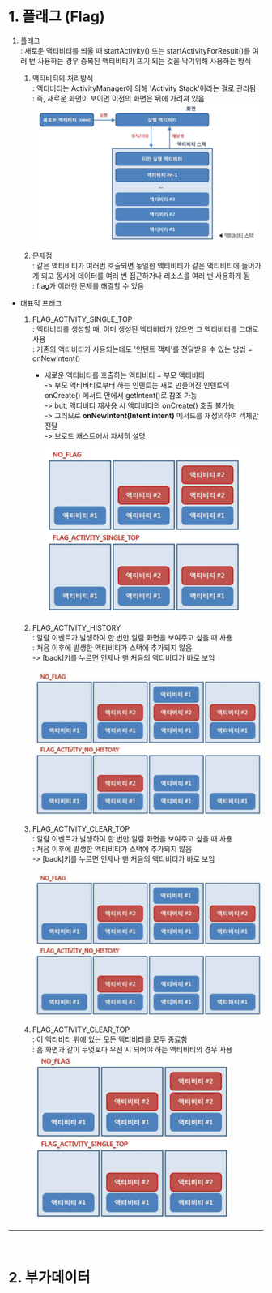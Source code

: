 # 1. 플래그 (Flag)
1. 플래그 </br>
</t>: 새로운 액티비티를 띄울 때 startActivity() 또는 startActivityForResult()를 여러 번 사용하는 경우 중복된 액티비티가 뜨기 되는 것을 막기위해 사용하는 방식</br>

    1) 액티비티의 처리방식</br>
</t>: 액티비티는 ActivityManager에 의해 'Activity Stack'이라는 걸로 관리됨</br>
</t>: 즉, 새로운 화면이 보이면 이전의 화면은 뒤에 가려져 있음</br>
   ![activityStack](https://github.com/sgmsgood/android_kotlin/blob/master/img/04_activity/activityStack.png?raw=true)

   2) 문제점</br>
</t>: 같은 액티비티가 여러번 호출되면 동일한 액티비티가 같은 액티비티에 들어가게 되고 동시에 데이터를 여러 번 접근하거나 리소스를 여러 번 사용하게 됨</br>
</t>: flag가 이러한 문제를 해결할 수 있음</br>

* 대표적 프래그</br>
    1. FLAG_ACTIVITY_SINGLE_TOP</br>
    </t>: 액티비티를 생성할 때, 이미 생성된 액티비티가 있으면 그 액티비티를 그대로 사용</br>
    </t>: 기존의 액티비티가 사용되는데도 '인텐트 객체'를 전달받을 수 있는 방법 = onNewIntent()</br>
        * 새로운 액티비티를 호출하는 액티비티 = 부모 액티비티</br>
          -> 부모 액티비티로부터 하는 인텐트는 새로 만들어진 인텐트의 onCreate() 메서드 안에서 getIntent()로 참조 가능</br>
          -> but, 액티비티 재사용 시 액티비티의 onCreate() 호출 불가능</br>
          -> 그러므로 **onNewIntent(Intent intent)** 메서드를 재정의하여 객체만 전달</br>
          -> 브로드 캐스트에서 자세히 설명

            ![FLAG_ACTIVITY_SINGLE_TOP](https://github.com/sgmsgood/android_kotlin/blob/master/img/04_activity/FLAG_ACTIVITY_SINGLE_TOP.png?raw=true)</br> 
    

    2. FLAG_ACTIVITY_HISTORY</br>
    </t>: 알람 이벤트가 발생하여 한 번만 알림 화면을 보여주고 싶을 때 사용</br>
    </t>: 처음 이후에 발생한 액티비티가 스택에 추가되지 않음</br>
        -> [back]키를 누르면 언제나 맨 처음의 액티비티가 바로 보임 </br>

         ![FLAG_ACTIVITY_NO_HISTORY](https://github.com/sgmsgood/android_kotlin/blob/master/img/04_activity/FLAG_ACTIVITY_NO_HISTORY.png?raw=true)</br>
         
    3. FLAG_ACTIVITY_CLEAR_TOP</br>
    </t>: 알람 이벤트가 발생하여 한 번만 알림 화면을 보여주고 싶을 때 사용</br>
    </t>: 처음 이후에 발생한 액티비티가 스택에 추가되지 않음</br>
        -> [back]키를 누르면 언제나 맨 처음의 액티비티가 바로 보임 </br>

         ![FLAG_ACTIVITY_NO_HISTORY](https://github.com/sgmsgood/android_kotlin/blob/master/img/04_activity/FLAG_ACTIVITY_NO_HISTORY.png?raw=true)</br>
         
    3. FLAG_ACTIVITY_CLEAR_TOP</br>
    </t>: 이 액티비티 위에 있는 모든 액티비티를 모두 종료함 </br>
    </t>: 홈 화면과 같이 무엇보다 우선 시 되어야 하는 액티비티의 경우 사용</br>
         ![FLAG_ACTIVITY_SINGLE_TOP](https://github.com/sgmsgood/android_kotlin/blob/master/img/04_activity/FLAG_ACTIVITY_SINGLE_TOP.png?raw=true) </br>

--- 
</br>

# 2. 부가데이터 







